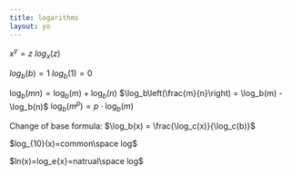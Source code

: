 ```yaml
---
title: logarithms
layout: yo
---
```





$x^y=z$
$log_x(z)$

$log_b(b)=1$
$log_b(1)=0$

$\log_b(mn) = \log_b(m) + \log_b(n)$ 
$\log_b\left(\frac{m}{n}\right) = \log_b(m) - \log_b(n)$ 
$\log_b(m^p) = p \cdot \log_b(m)$ 


Change of base formula: $\log_b(x) = \frac{\log_c(x)}{\log_c(b)}$

$log_{10}(x)=common\space log$

$ln(x)=log_e{x}=natrual\space log$


